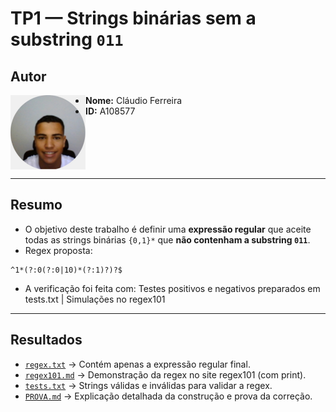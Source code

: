 # TP1 — Strings binárias **sem** a substring `011`

## Autor

<img src="../img/perfil.jpg" alt="Foto de perfil" width="120" align="left"/>

- **Nome:** Cláudio Ferreira  
- **ID:** A108577  

<br clear="left"/>

---

## Resumo
- O objetivo deste trabalho é definir uma **expressão regular** que aceite todas as strings binárias `{0,1}*` que **não contenham a substring `011`**.  
- Regex proposta: 

```regex
^1*(?:0(?:0|10)*(?:1)?)?$
```
- A verificação foi feita com: Testes positivos e negativos preparados em tests.txt | Simulações no regex101

---

## Resultados
- [`regex.txt`](./regex.txt) -> Contém apenas a expressão regular final.
- [`regex101.md`](./regex101.md) -> Demonstração da regex no site regex101 (com print).
- [`tests.txt`](./tests.txt) -> Strings válidas e inválidas para validar a regex.
- [`PROVA.md`](./PROVA.md) -> Explicação detalhada da construção e prova da correção.
  


